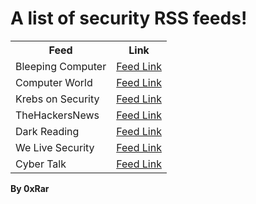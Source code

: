 # A list of security RSS feeds!

<table>
  <tr>
    <th>Feed</th>
    <th>Link</th>
  </tr>
  
  <tr>
	<td>Bleeping Computer</td>
	<td> 
	<a href="https://www.bleepingcomputer.com/feed/">Feed Link</a> 
	</td>
  </tr>	

  <tr>
	<td>Computer World</td>
	<td> 
	<a href="https://www.computerworld.com/category/security/index.rss">Feed Link</a> 
	</td>
  </tr>	
  
  <tr>
	<td>Krebs on Security</td>
	<td> 
	<a href="https://krebsonsecurity.com/feed/">Feed Link</a> 
	</td>
  </tr>	
  
  <tr>
	<td>TheHackersNews</td>
	<td> 
	<a href="https://feeds.feedburner.com/TheHackersNews">Feed Link</a> 
	</td>
  </tr>
  
  <tr>
	<td>Dark Reading</td>
	<td> 
	<a href="https://darkreading.com/rss/all.xml">Feed Link</a> 
	</td>
  </tr>
  
  <tr>
	<td>We Live Security</td>
	<td> 
	<a href="http://feeds.feedburner.com/eset/blog">Feed Link</a> 
	</td>
  </tr>
  
  <tr>
	<td>Cyber Talk</td>
	<td> 
	<a href="https://cybertalk.org/feed">Feed Link</a> 
	</td>
  </tr>
</table>

**By 0xRar**
